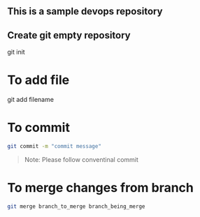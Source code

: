 ## This is a sample devops repository
## Create git empty repository
git init 
# To add file
git add filename

# To commit
```bash
git commit -m "commit message"
```
> Note: Please follow conventinal commit 
# To merge changes from branch
```bash
git merge branch_to_merge branch_being_merge
```
